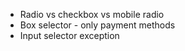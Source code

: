 * Radio vs checkbox vs mobile radio
* Box selector - only payment methods
* Input selector exception




